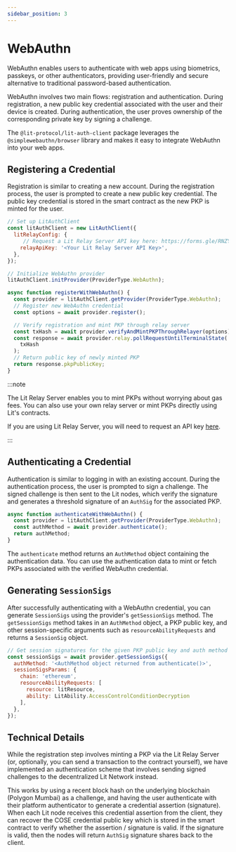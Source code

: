 ```yaml
---
sidebar_position: 3
---
```


# WebAuthn

WebAuthn enables users to authenticate with web apps using biometrics, passkeys, or other authenticators, providing user-friendly and secure alternative to traditional password-based authentication.

WebAuthn involves two main flows: registration and authentication. During registration, a new public key credential associated with the user and their device is created. During authentication, the user proves ownership of the corresponding private key by signing a challenge.

The `@lit-protocol/lit-auth-client` package leverages the `@simplewebauthn/browser` library and makes it easy to integrate WebAuthn into your web apps.

## Registering a Credential

Registration is similar to creating a new account. During the registration process, the user is prompted to create a new public key credential. The public key credential is stored in the smart contract as the new PKP is minted for the user.

```javascript
// Set up LitAuthClient
const litAuthClient = new LitAuthClient({
  litRelayConfig: {
     // Request a Lit Relay Server API key here: https://forms.gle/RNZYtGYTY9BcD9MEA
    relayApiKey: '<Your Lit Relay Server API Key>',
  },
});

// Initialize WebAuthn provider
litAuthClient.initProvider(ProviderType.WebAuthn);

async function registerWithWebAuthn() {
  const provider = litAuthClient.getProvider(ProviderType.WebAuthn);
  // Register new WebAuthn credential
  const options = await provider.register();

  // Verify registration and mint PKP through relay server
  const txHash = await provider.verifyAndMintPKPThroughRelayer(options);
  const response = await provider.relay.pollRequestUntilTerminalState(
    txHash
  );
  // Return public key of newly minted PKP
  return response.pkpPublicKey;
}
```

:::note

The Lit Relay Server enables you to mint PKPs without worrying about gas fees. You can also use your own relay server or mint PKPs directly using Lit's contracts.

If you are using Lit Relay Server, you will need to request an API key [here](https://forms.gle/RNZYtGYTY9BcD9MEA).

:::

## Authenticating a Credential

Authentication is similar to logging in with an existing account. During the authentication process, the user is prompted to sign a challenge. The signed challenge is then sent to the Lit nodes, which verify the signature and generates a threshold signature of an `AuthSig` for the associated PKP.

```javascript
async function authenticateWithWebAuthn() {
  const provider = litAuthClient.getProvider(ProviderType.WebAuthn);
  const authMethod = await provider.authenticate();
  return authMethod;
}
```

The `authenticate` method returns an `AuthMethod` object containing the authentication data. You can use the authentication data to mint or fetch PKPs associated with the verified WebAuthn credential.

## Generating `SessionSigs`

After successfully authenticating with a WebAuthn credential, you can generate `SessionSigs` using the provider's `getSessionSigs` method. The `getSessionSigs` method takes in an `AuthMethod` object, a PKP public key, and other session-specific arguments such as `resourceAbilityRequests` and returns a `SessionSig` object.

```javascript
// Get session signatures for the given PKP public key and auth method
const sessionSigs = await provider.getSessionSigs({
  authMethod: '<AuthMethod object returned from authenticate()>',
  sessionSigsParams: {
    chain: 'ethereum',
    resourceAbilityRequests: [
      resource: litResource,
      ability: LitAbility.AccessControlConditionDecryption
    ],
  },
});
```

## Technical Details

While the registration step involves minting a PKP via the Lit Relay Server (or, optionally, you can send a transaction to the contract yourself), we have implemented an authentication scheme that involves sending signed challenges to the decentralized Lit Network instead.

This works by using a recent block hash on the underlying blockchain (Polygon Mumbai) as a challenge, and having the user authenticate with their platform authenticator to generate a credential assertion (signature). When each Lit node receives this credential assertion from the client, they can recover the COSE credential public key which is stored in the smart contract to verify whether the assertion / signature is valid. If the signature is valid, then the nodes will return `AuthSig` signature shares back to the client.


